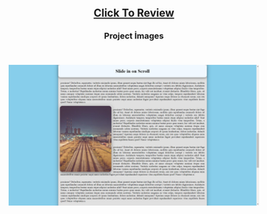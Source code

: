 <h2 align="center"><a href="https://atifsimsek.github.io/Javascript-30-Days-30-Project/13-Slide%20in%20on%20Scroll">Click To Review</a> </h2>

<h3 align="center">Project İmages</h3>
<br/>


<p align="center"><img  src="img.png"  width="500" ></p>
